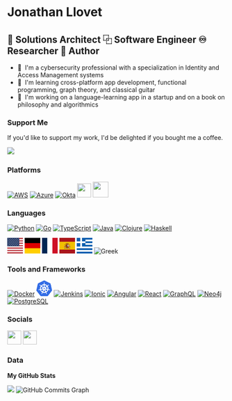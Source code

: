 # Jonathan Llovet

## 🐙 Solutions Architect ⿻ Software Engineer ♾ Researcher 📖 Author

- 🤖  I'm a cybersecurity professional with a specialization in Identity and Access Management systems
- 🧠  I'm learning cross-platform app development, functional programming, graph theory, and classical guitar
- 📝  I'm working on a language-learning app in a startup and on a book on philosophy and algorithmics

### Support Me

If you'd like to support my work, I'd be delighted if you bought me a coffee.

<a href="https://www.buymeacoffee.com/jllovet"><img src="https://cdn.buymeacoffee.com/buttons/v2/default-yellow.png" width="200" /></a>


### Platforms

<p align="left">
<a href="https://aws.amazon.com/" target="_blank" rel="noreferrer"><img src="https://upload.wikimedia.org/wikipedia/commons/9/93/Amazon_Web_Services_Logo.svg" width="36" height="36" alt="AWS" /></a>
<a href="https://azure.microsoft.com/" target="_blank" rel="noreferrer"><img src="https://upload.wikimedia.org/wikipedia/commons/f/fa/Microsoft_Azure.svg" width="36" height="36" alt="Azure" /></a>
<a href="https://okta.com/" target="_blank" rel="noreferrer"><img src="https://upload.wikimedia.org/wikipedia/commons/5/5c/Okta_logo.svg" width="36" height="36" alt="Okta" /></a>
<a href="https://www.github.com/" target="_blank" rel="noreferrer"><img src="https://raw.githubusercontent.com/danielcranney/readme-generator/main/public/icons/socials/github.svg" width="32" height="32" /></a>
<a href="https://www.gitlab.com/" target="_blank" rel="noreferrer"><img src="https://about.gitlab.com/images/press/logo/png/gitlab-logo-500.png" width="36" height="36" /></a>
</p>

### Languages

<p align="left">
<a href="https://www.python.org/" target="_blank" rel="noreferrer"><img src="https://raw.githubusercontent.com/danielcranney/readme-generator/main/public/icons/skills/python-colored.svg" width="36" height="36" alt="Python" /></a>
<a href="https://go.dev/doc/" target="_blank" rel="noreferrer"><img src="https://raw.githubusercontent.com/danielcranney/readme-generator/main/public/icons/skills/go-colored.svg" width="36" height="36" alt="Go" /></a>
<a href="https://www.typescriptlang.org/" target="_blank" rel="noreferrer"><img src="https://raw.githubusercontent.com/danielcranney/readme-generator/main/public/icons/skills/typescript-colored.svg" width="36" height="36" alt="TypeScript" /></a>
<a href="https://www.oracle.com/java/" target="_blank" rel="noreferrer"><img src="https://raw.githubusercontent.com/danielcranney/readme-generator/main/public/icons/skills/java-colored.svg" width="36" height="36" alt="Java" /></a>
<a href="https://clojure.org/" target="_blank" rel="noreferrer"><img src="https://upload.wikimedia.org/wikipedia/commons/5/5d/Clojure_logo.svg" width="36" height="36" alt="Clojure" /></a>
<a href="https://haskell.org/" target="_blank" rel="noreferrer"><img src="https://upload.wikimedia.org/wikipedia/commons/1/1c/Haskell-Logo.svg" width="36" height="36" alt="Haskell" /></a>
</p>
<p align="left">
<img src="https://raw.githubusercontent.com/lipis/flag-icons/6ace9c47679ff2eb91cbc793fa8f922af32e3320/flags/1x1/us.svg" width="36" height="36" alt="American English" />
<img src="https://raw.githubusercontent.com/lipis/flag-icons/6ace9c47679ff2eb91cbc793fa8f922af32e3320/flags/1x1/de.svg" width="36" height="36" alt="German" />
<img src="https://raw.githubusercontent.com/lipis/flag-icons/6ace9c47679ff2eb91cbc793fa8f922af32e3320/flags/1x1/fr.svg" width="36" height="36" alt="French" />
<img src="https://raw.githubusercontent.com/lipis/flag-icons/6ace9c47679ff2eb91cbc793fa8f922af32e3320/flags/1x1/es.svg" width="36" height="36" alt="Spanish" />
<img src="https://raw.githubusercontent.com/lipis/flag-icons/6ace9c47679ff2eb91cbc793fa8f922af32e3320/flags/1x1/gr.svg" width="36" height="36" alt="Greek" />
<img src="https://upload.wikimedia.org/wikipedia/commons/8/8e/Flag_of_the_Roman_Empire.svg" width="36" height="36" alt="Greek" />
</p>

### Tools and Frameworks

<p align="left">
<a href="https://docker.com/" target="_blank" rel="noreferrer"><img src="https://www.docker.com/wp-content/uploads/2022/03/Moby-logo.png" width="44" height="36" alt="Docker" /></a>
<a href="https://www.kubernetes.io/" target="_blank" rel="noreferrer"><img src="https://raw.githubusercontent.com/kubernetes/kubernetes/eabb70833a5649e10ab81f04423ce5cb16aba1b7/logo/logo.svg" width="36" height="36" alt="Kubernetes" /></a>
<a href="https://www.jenkins.io/" target="_blank" rel="noreferrer"><img src="https://upload.wikimedia.org/wikipedia/commons/e/e9/Jenkins_logo.svg" width="26" height="36" alt="Jenkins" /></a>
<a href="https://ionicframework.com/" target="_blank" rel="noreferrer"><img src="https://upload.wikimedia.org/wikipedia/commons/d/d1/Ionic_Logo.svg" width="36" height="36" alt="Ionic" /></a>
<a href="https://angular.io/" target="_blank" rel="noreferrer"><img src="https://raw.githubusercontent.com/danielcranney/readme-generator/main/public/icons/skills/angularjs-colored.svg" width="36" height="36" alt="Angular" /></a>
<a href="https://reactjs.org/" target="_blank" rel="noreferrer"><img src="https://raw.githubusercontent.com/danielcranney/readme-generator/main/public/icons/skills/react-colored.svg" width="36" height="36" alt="React" /></a>
<a href="https://graphql.org/" target="_blank" rel="noreferrer"><img src="https://raw.githubusercontent.com/danielcranney/readme-generator/main/public/icons/skills/graphql-colored.svg" width="36" height="36" alt="GraphQL" /></a>
<a href="https://neo4j.com" target="_blank" rel="noreferrer"><img src="https://neo4j.com/wp-content/themes/neo4jweb/v2-templates/brand/assets/logo-section-4.svg" width="36" height="36" alt="Neo4j" /></a>
<a href="https://www.postgresql.org/" target="_blank" rel="noreferrer"><img src="https://raw.githubusercontent.com/danielcranney/readme-generator/main/public/icons/skills/postgresql-colored.svg" width="36" height="36" alt="PostgreSQL" /></a>
</p>

### Socials

<p align="left">
<a href="https://www.github.com/jllovet" target="_blank" rel="noreferrer"><img src="https://raw.githubusercontent.com/danielcranney/readme-generator/main/public/icons/socials/github.svg" width="32" height="32" /></a>
<a href="https://www.linkedin.com/in/jonathanllovet" target="_blank" rel="noreferrer"><img src="https://raw.githubusercontent.com/danielcranney/readme-generator/main/public/icons/socials/linkedin.svg" width="32" height="32" /></a>
</p>

### Data

<b>My GitHub Stats</b>

<img src="https://github-readme-streak-stats.herokuapp.com/?user=jllovet&stroke=ffffff&background=1c1917&ring=0891b2&fire=0891b2&currStreakNum=ffffff&currStreakLabel=0891b2&sideNums=ffffff&sideLabels=ffffff&dates=ffffff&hide_border=true" />

<img src="https://github-readme-activity-graph.cyclic.app/graph?username=jllovet&bg_color=1c1917&color=ffffff&line=0891b2&point=ffffff&area_color=1c1917&area=true&hide_border=true&custom_title=GitHub%20Commits%20Graph" alt="GitHub Commits Graph" />


